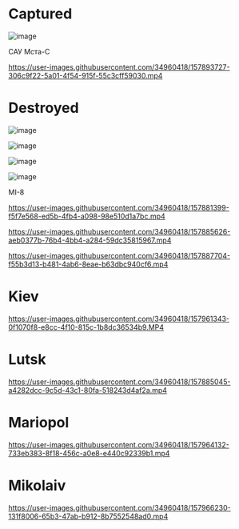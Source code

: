 # Captured

![image](https://user-images.githubusercontent.com/34960418/157964753-1319a900-c755-4dd2-9e82-08dc721ff76d.png)


САУ Мста-С 

https://user-images.githubusercontent.com/34960418/157893727-306c9f22-5a01-4f54-915f-55c3cff59030.mp4





# Destroyed

![image](https://user-images.githubusercontent.com/34960418/157965407-0b81cfb3-5d4f-4ff7-83a3-13a9da1b471d.png)

![image](https://user-images.githubusercontent.com/34960418/157965447-d660e51b-8249-4b58-9f7f-2e2c6f495c17.png)

![image](https://user-images.githubusercontent.com/34960418/157965501-2dacdae9-6516-4fee-98c3-4dfe8af3544f.png)

![image](https://user-images.githubusercontent.com/34960418/157965561-2cd33084-cb80-43d3-bd6e-b57aff0158ca.png)

MI-8

https://user-images.githubusercontent.com/34960418/157881399-f5f7e568-ed5b-4fb4-a098-98e510d1a7bc.mp4

https://user-images.githubusercontent.com/34960418/157885626-aeb0377b-76b4-4bb4-a284-59dc35815967.mp4

https://user-images.githubusercontent.com/34960418/157887704-f55b3d13-b481-4ab6-8eae-b63dbc940cf6.mp4


# Kiev

https://user-images.githubusercontent.com/34960418/157961343-0f1070f8-e8cc-4f10-815c-1b8dc36534b9.MP4





# Lutsk

https://user-images.githubusercontent.com/34960418/157885045-a4282dcc-9c5d-43c1-80fa-518243d4af2a.mp4


# Mariopol

https://user-images.githubusercontent.com/34960418/157964132-733eb383-8f18-456c-a0e8-e440c92339b1.mp4


# Mikolaiv

https://user-images.githubusercontent.com/34960418/157966230-131f8006-65b3-47ab-b912-8b7552548ad0.mp4


